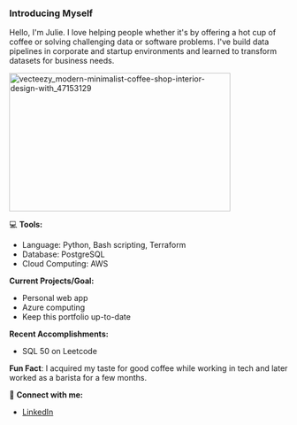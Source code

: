 ### Introducing Myself 

Hello, I'm Julie. I love helping people whether it's by offering a hot cup of coffee or solving challenging data or software problems. I've build data pipelines in corporate and startup environments and learned to transform datasets for business needs.  

<img width="400" height="250" alt="vecteezy_modern-minimalist-coffee-shop-interior-design-with_47153129" src="https://github.com/user-attachments/assets/d777a0c7-7a75-4163-9aaa-859e1afa0a64">



💻 **Tools:**
  - Language: Python, Bash scripting, Terraform
  - Database: PostgreSQL
  - Cloud Computing: AWS


**Current Projects/Goal:**
  - Personal web app
  - Azure computing
  - Keep this portfolio up-to-date


**Recent Accomplishments:**
  - SQL 50 on Leetcode 


**Fun Fact**: I acquired my taste for good coffee while working in tech and later worked as a barista for a few months.


👋 **Connect with me:**
  - [LinkedIn](https://www.linkedin.com/in/julie-murakami-54b2425b/)
  
